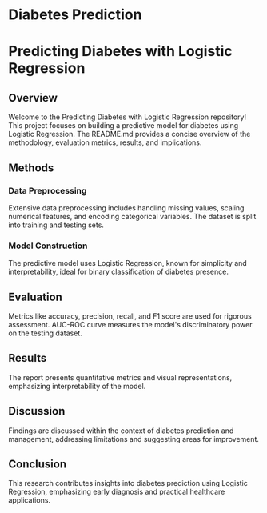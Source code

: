 # Diabetes Prediction

# Predicting Diabetes with Logistic Regression

## Overview

Welcome to the Predicting Diabetes with Logistic Regression repository! This project focuses on building a predictive model for diabetes using Logistic Regression. The README.md provides a concise overview of the methodology, evaluation metrics, results, and implications.

## Methods

### Data Preprocessing

Extensive data preprocessing includes handling missing values, scaling numerical features, and encoding categorical variables. The dataset is split into training and testing sets.

### Model Construction

The predictive model uses Logistic Regression, known for simplicity and interpretability, ideal for binary classification of diabetes presence.

## Evaluation

Metrics like accuracy, precision, recall, and F1 score are used for rigorous assessment. AUC-ROC curve measures the model's discriminatory power on the testing dataset.

## Results

The report presents quantitative metrics and visual representations, emphasizing interpretability of the model.

## Discussion

Findings are discussed within the context of diabetes prediction and management, addressing limitations and suggesting areas for improvement.

## Conclusion

This research contributes insights into diabetes prediction using Logistic Regression, emphasizing early diagnosis and practical healthcare applications.
